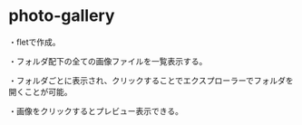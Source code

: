 # photo-gallery
・fletで作成。

・フォルダ配下の全ての画像ファイルを一覧表示する。

・フォルダごとに表示され、クリックすることでエクスプローラーでフォルダを開くことが可能。

・画像をクリックするとプレビュー表示できる。
